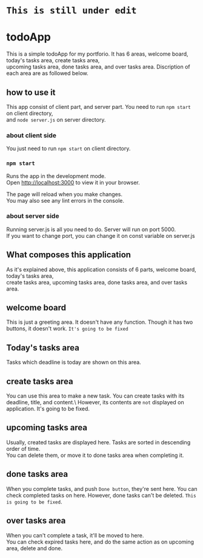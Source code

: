 # `This is still under edit`

# todoApp

This is a simple todoApp for my portforio. It has 6 areas, welcome board, today's tasks area, create tasks area,\
upcoming tasks area, done tasks area, and over tasks area. Discription of each area are as followed below.

## how to use it
This app consist of client part, and server part. You need to run `npm start` on client directory,\
and `node server.js` on server directory.

### about client side
You just need to run `npm start` on client directory. 

### `npm start`

Runs the app in the development mode.\
Open [http://localhost:3000](http://localhost:3000) to view it in your browser.

The page will reload when you make changes.\
You may also see any lint errors in the console.

### about server side
Running server.js is all you need to do. Server will run on port 5000.\
If you want to change port, you can change it on const variable on server.js

## What composes this application
As it's explained above, this application consists of 6 parts, welcome board, today's tasks area,\
create tasks area, upcoming tasks area, done tasks area, and over tasks area.

## welcome board
This is just a greeting area. It doesn't have any function. Though it has two buttons, it doesn't work. `It's going to be fixed`

## Today's tasks area
Tasks which deadline is today are shown on this area.

## create tasks area
You can use this area to make a new task. You can create tasks with its deadline, title, and content.\ 
However, its contents are `not` displayed on application. It's going to be fixed.

## upcoming tasks area
Usually, created tasks are displayed here. Tasks are sorted in descending order of time.\
You can delete them, or move it to done tasks area when completing it.

## done tasks area
When you complete tasks, and push `Done button`, they're sent here. You can check completed tasks on here.
However, done tasks can't be deleted. `This is going to be fixed`.

## over tasks area
When you can't complete a task, it'll be moved to here.\
You can check expired tasks here, and do the same action as on upcoming area, delete and done.
